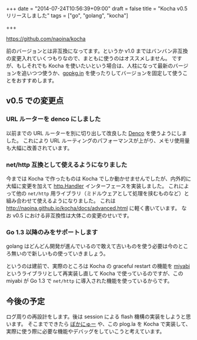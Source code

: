 +++
date = "2014-07-24T10:56:39+09:00"
draft = false
title = "Kocha v0.5 リリースしました"
tags = ["go", "golang", "kocha"]

+++

https://github.com/naoina/kocha

前のバージョンとは非互換になってます。というか v1.0 まではバンバン非互換の変更入れていくつもりなので、まともに使うのはオススメしません。
ですが、もしそれでも Kocha を使いたいという場合は、人柱になって最新のバージョンを追いつつ使うか、[gopkg.in](http://labix.org/gopkg.in) を使ったりしてバージョンを固定して使うことをおすすめします。

## v0.5 での変更点

### URL ルーターを denco にしました

以前までの URL ルーターを別に切り出して改良した [Denco](https://github.com/naoina/denco) を使うようにしました。
これにより URL ルーティングのパフォーマンスが上がり、メモリ使用量も大幅に改善されています。

### net/http 互換として使えるようになりました

今までは Kocha で作ったものは Kocha でしか動かせませんでしたが、内外的に大幅に変更を加えて [http.Handler](http://golang.org/pkg/net/http/#Handler) インターフェースを実装しました。
これによって他の `net/http` 用ライブラリ（ミドルウェアとして処理を挟むものなど）と組み合わせて使えるようになりました。
これは http://naoina.github.io/kocha/docs/advanced.html に軽く書いています。
なお v0.5 における非互換性は大体この変更のせいです。

### Go 1.3 以降のみをサポートします

golang はどんどん開発が進んでいるので敢えて古いものを使う必要は今のところ無いので新しいもの使っていきましょう。

というのは建前で、実際のところは Kocha の graceful restart の機能を [miyabi](https://github.com/naoina/miyabi) というライブラリとして再実装し直して Kocha で使っているのですが、この miyabi が Go 1.3 で `net/http` に導入された機能を使っているからです。

## 今後の予定

ログ周りの再設計をします。後は session による flash 機構の実装をしようと思います。
そこまでできたら [ぼかにゅー](http://vocanew.kuune.org) や、この plog.la を Kocha で実装して、実際に使う際に必要な機能やデバッグをしていこうと考えています。
